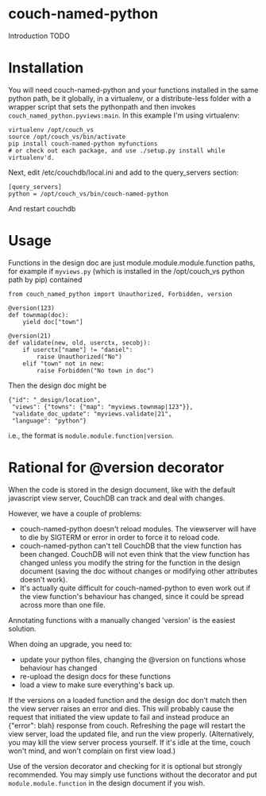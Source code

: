couch-named-python
==================

Introduction TODO

Installation
============

You will need couch-named-python and your functions installed in the same
python path, be it globally, in a virtualenv, or a distribute-less folder with
a wrapper script that sets the pythonpath and then invokes
``couch_named_python.pyviews:main``. In this example I'm using virtualenv:

    virtualenv /opt/couch_vs
    source /opt/couch_vs/bin/activate
    pip install couch-named-python myfunctions
    # or check out each package, and use ./setup.py install while virtualenv'd.

Next, edit /etc/couchdb/local.ini and add to the query_servers section:

    [query_servers]
    python = /opt/couch_vs/bin/couch-named-python

And restart couchdb

Usage
=====

Functions in the design doc are just module.module.module.function paths,
for example if ``myviews.py`` (which is installed in the /opt/couch_vs python
path by pip) contained

    from couch_named_python import Unauthorized, Forbidden, version

    @version(123)
    def townmap(doc):
        yield doc["town"]

    @version(21)
    def validate(new, old, userctx, secobj):
        if userctx["name"] != "daniel":
            raise Unauthorized("No")
        elif "town" not in new:
            raise Forbidden("No town in doc")

Then the design doc might be

    {"id": "_design/location",
     "views": {"towns": {"map": "myviews.townmap|123"}},
     "validate_doc_update": "myviews.validate|21",
     "language": "python"}

i.e., the format is ``module.module.function|version``.

Rational for @version decorator
===============================

When the code is stored in the design document, like with the default
javascript view server, CouchDB can track and deal with changes.

However, we have a couple of problems:

 - couch-named-python doesn't reload modules. The viewserver will have to die
   by SIGTERM or error in order to force it to reload code.
 - couch-named-python can't tell CouchDB that the view function has been
   changed. CouchDB will not even think that the view function has changed
   unless you modify the string for the function in the design document
   (saving the doc without changes or modifying other attributes doesn't work).
 - It's actually quite difficult for couch-named-python to even work out if
   the view function's behaviour has changed, since it could be spread across
   more than one file.

Annotating functions with a manually changed 'version' is the easiest
solution.

When doing an upgrade, you need to:

 - update your python files, changing the @version on functions whose
   behaviour has changed
 - re-upload the design docs for these functions
 - load a view to make sure everything's back up.

If the versions on a loaded function and the design doc don't match then
the view server raises an error and dies.
This will probably cause the request that initiated the view update to fail
and instead produce an {"error": blah} response from couch. Refreshing the
page will restart the view server, load the updated file, and run the view
properly. (Alternatively, you may kill the view server process yourself.
If it's idle at the time, couch won't mind, and won't complain on first
view load.)

Use of the version decorator and checking for it is optional but strongly
recommended. You may simply use functions without the decorator and put
``module.module.function`` in the design document if you wish.
